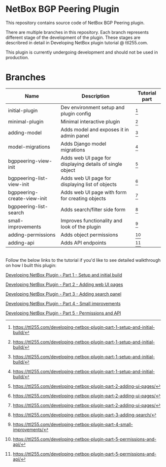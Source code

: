 # NetBox BGP Peering Plugin

This repository contains source code of NetBox BGP Peering plugin.

There are multiple branches in this repository. Each branch represents different stage of the development of the plugin. These stages are describred in detail in Developing NetBox plugin tutorial @ ttl255.com.

This plugin is currently undergoing development and should not be used in production.

# Branches

| Name | Description | Tutorial part |
| --- | --- | --- |
| initial-plugin | Dev environment setup and plugin config | [^Part 1] |
| minimal-plugin | Minimal interactive plugin | [^Part 1]|
| adding-model | Adds model and exposes it in admin panel | [^Part 1] |
| model-migrations | Adds Django model migrations | [^Part 1] |
| bgppeering-view-init | Adds web UI page for displaying details of single object | [^Part 2] |
| bgppeering-list-view-init | Adds web UI page for displaying list of objects | [^Part 2] |
| bgppeering-create-view-init | Adds web UI page with form for creating objects | [^Part 2] |
| bgppeering-list-search | Adds search/filter side form | [^Part 3] |
| small-improvements | Improves functionality and look of the plugin | [^Part 4] |
| adding-permissions | Adds object permissions | [^Part 5] |
| adding-api | Adds API endpoints | [^Part 5] |

\
Follow the below links to the tutorial if you'd like to see detailed walkthrough on how I built this plugin:

[Developing NetBox Plugin - Part 1 - Setup and initial build](https://ttl255.com/developing-netbox-plugin-part-1-setup-and-initial-build/)

[Developing NetBox Plugin - Part 2 - Adding web UI pages](https://ttl255.com/developing-netbox-plugin-part-2-adding-ui-pages/)

[Developing NetBox Plugin - Part 3 - Adding search panel](https://ttl255.com/developing-netbox-plugin-part-3-adding-search/)

[Developing NetBox Plugin - Part 4 - Small improvements](https://ttl255.com/developing-netbox-plugin-part-4-small-improvements/)

[Developing NetBox Plugin - Part 5 - Permissions and API](https://ttl255.com/developing-netbox-plugin-part-5-permissions-and-api/)


[^Part 1]: https://ttl255.com/developing-netbox-plugin-part-1-setup-and-initial-build/
[^Part 2]: https://ttl255.com/developing-netbox-plugin-part-2-adding-ui-pages/
[^Part 3]: https://ttl255.com/developing-netbox-plugin-part-3-adding-search/
[^Part 4]: https://ttl255.com/developing-netbox-plugin-part-4-small-improvements/
[^Part 5]: https://ttl255.com/developing-netbox-plugin-part-5-permissions-and-api/